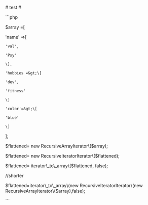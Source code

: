 

\# test \#



\`\`\`php

$array =\[

  'name' =&gt;\[

    'val',

    'Psy'

    \],

    'hobbies =&gt;\[

    'dev',

    'fitness'

    \]

    'color'=&gt;\[

    'blue'

    \]

 

\];

 

$flattened= new RecursiveArrayIterator\($array\);

$flattened= new RecursiveIteratorIterator\($flattened\);

$flattened= iterator\_to\_array\($flattened, false\);

 

 

//shorter

$flattened=iterator\_to\_array\(new RecursiveIteratorIterator\(new RecursiveArrayIterator\($array\),false\);

 

\`\`\`

